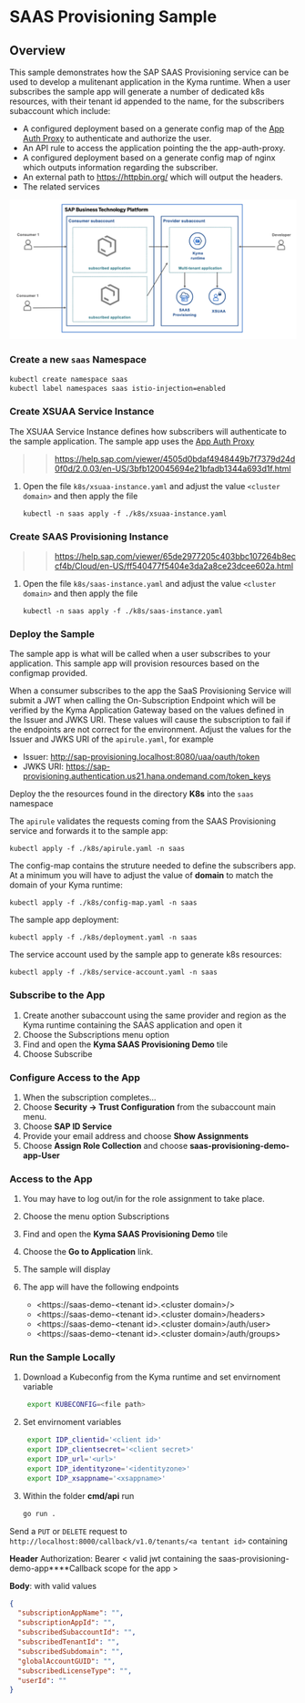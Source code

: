 # SAAS Provisioning Sample

## Overview

This sample demonstrates how the SAP SAAS Provisioning service can be used to develop a mulitenant application in the Kyma runtime. When a user subscribes the sample app will generate a number of dedicated k8s resources, with their tenant id appended to the name, for the subscribers subaccount which include:

- A configured deployment based on a generate config map of the [App Auth Proxy](../app-auth-proxy/README.md) to authenticate and authorize the user.
- An API rule to access the application pointing the the app-auth-proxy.
- A configured deployment based on a generate config map of nginx which outputs information regarding the subscriber.
- An external path to https://httpbin.org/ which will output the headers.
- The related services

![diagram](assets/diagram.png)

### Create a new `saas` Namespace

```shell
kubectl create namespace saas
kubectl label namespaces saas istio-injection=enabled
```

### Create XSUAA Service Instance

The XSUAA Service Instance defines how subscribers will authenticate to the sample application. The sample app uses the [App Auth Proxy](../app-auth-proxy)

> > <https://help.sap.com/viewer/4505d0bdaf4948449b7f7379d24d0f0d/2.0.03/en-US/3bfb120045694e21bfadb1344a693d1f.html>

1. Open the file `k8s/xsuaa-instance.yaml` and adjust the value `<cluster domain>` and then apply the file

   ```shell script
   kubectl -n saas apply -f ./k8s/xsuaa-instance.yaml
   ```

### Create SAAS Provisioning Instance

> > <https://help.sap.com/viewer/65de2977205c403bbc107264b8eccf4b/Cloud/en-US/ff540477f5404e3da2a8ce23dcee602a.html>

1. Open the file `k8s/saas-instance.yaml` and adjust the value `<cluster domain>` and then apply the file

   ```shell script
   kubectl -n saas apply -f ./k8s/saas-instance.yaml
   ```

### Deploy the Sample

The sample app is what will be called when a user subscribes to your application. This sample app will provision resources based on the configmap provided.

When a consumer subscribes to the app the SaaS Provisioning Service will submit a JWT when calling the On-Subscription Endpoint which will be verified by the Kyma Application Gateway based on the values defined in the Issuer and JWKS URI. These values will cause the subscription to fail if the endpoints are not correct for the environment. Adjust the values for the Issuer and JWKS URI of the `apirule.yaml`, for example

- Issuer: http://sap-provisioning.localhost:8080/uaa/oauth/token
- JWKS URI: https://sap-provisioning.authentication.us21.hana.ondemand.com/token_keys

Deploy the the resources found in the directory **K8s** into the `saas` namespace

The `apirule` validates the requests coming from the SAAS Provisioning service and forwards it to the sample app:

```shell
kubectl apply -f ./k8s/apirule.yaml -n saas
```

The config-map contains the struture needed to define the subscribers app. At a minimum you will have to adjust the value of **domain** to match the domain of your Kyma runtime:

```shell
kubectl apply -f ./k8s/config-map.yaml -n saas
```

The sample app deployment:

```shell
kubectl apply -f ./k8s/deployment.yaml -n saas
```

The service account used by the sample app to generate k8s resources:

```shell
kubectl apply -f ./k8s/service-account.yaml -n saas
```

### Subscribe to the App

1. Create another subaccount using the same provider and region as the Kyma runtime containing the SAAS application and open it
2. Choose the Subscriptions menu option
3. Find and open the **Kyma SAAS Provisioning Demo** tile
4. Choose Subscribe

### Configure Access to the App

1. When the subscription completes...
2. Choose **Security -> Trust Configuration** from the subaccount main menu.
3. Choose **SAP ID Service**
4. Provide your email address and choose **Show Assignments**
5. Choose **Assign Role Collection** and choose **saas-provisioning-demo-app-User**

### Access to the App

1. You may have to log out/in for the role assignment to take place.
2. Choose the menu option Subscriptions
3. Find and open the **Kyma SAAS Provisioning Demo** tile
4. Choose the **Go to Application** link.
5. The sample will display
6. The app will have the following endpoints

   - <https://saas-demo-<tenant id&gt;.&lt;cluster domain&gt;/>
   - <https://saas-demo-<tenant id&gt;.&lt;cluster domain&gt;/headers>
   - <https://saas-demo-<tenant id&gt;.&lt;cluster domain&gt;/auth/user>
   - <https://saas-demo-<tenant id&gt;.&lt;cluster domain&gt;/auth/groups>

### Run the Sample Locally

1. Download a Kubeconfig from the Kyma runtime and set envirnoment variable

   ```bash
    export KUBECONFIG=<file path>
   ```

2. Set envirnoment variables

   ```bash
    export IDP_clientid='<client id>'
    export IDP_clientsecret='<client secret>'
    export IDP_url='<url>'
    export IDP_identityzone='<identityzone>'
    export IDP_xsappname='<xsappname>'
   ```

3. Within the folder **cmd/api** run

   ```bash
   go run .
   ```

Send a `PUT` or `DELETE` request to `http://localhost:8000/callback/v1.0/tenants/<a tentant id>` containing

**Header**
Authorization: Bearer < valid jwt containing the saas-provisioning-demo-app\*\*\*\*Callback scope for the app >

**Body**: with valid values

```json
{
  "subscriptionAppName": "",
  "subscriptionAppId": "",
  "subscribedSubaccountId": "",
  "subscribedTenantId": "",
  "subscribedSubdomain": "",
  "globalAccountGUID": "",
  "subscribedLicenseType": "",
  "userId": ""
}
```
